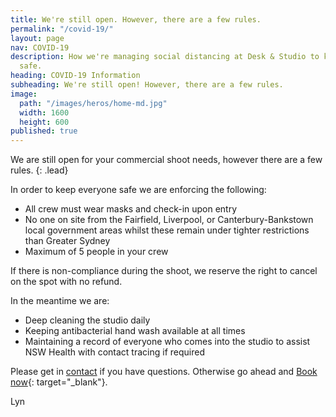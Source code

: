 ```yaml
---
title: We're still open. However, there are a few rules.
permalink: "/covid-19/"
layout: page
nav: COVID-19
description: How we're managing social distancing at Desk & Studio to keep everyone
  safe.
heading: COVID-19 Information
subheading: We're still open! However, there are a few rules.
image:
  path: "/images/heros/home-md.jpg"
  width: 1600
  height: 600
published: true
---
```


We are still open for your commercial shoot needs, however there are a few rules.
{: .lead}

In order to keep everyone safe we are enforcing the following:

* All crew must wear masks and check-in upon entry
* No one on site from the Fairfield, Liverpool, or Canterbury-Bankstown local government areas whilst these remain under tighter restrictions than Greater Sydney
* Maximum of 5 people in your crew

If there is non-compliance during the shoot, we reserve the right to cancel on the spot with no refund.

In the meantime we are:

* Deep cleaning the studio daily
* Keeping antibacterial hand wash available at all times
* Maintaining a record of everyone who comes into the studio to assist NSW Health with contact tracing if required

Please get in [contact](/contact/) if you have questions. Otherwise go ahead and [Book now](https://deskandstudio.simplybook.me/v2/#book){: target="_blank"}.

Lyn
